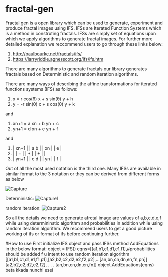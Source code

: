 # fractal-gen
Fractal gen is a open library which can be used to generate, experiment and produce fractal images using IFS. IFSs are Iterated Function Systems which is a method in construting fractals. IFSs are simply set of equations upon which we apply algorithms to generate fractal images. For further more detailed explanation we reccommend users to go through these links below:
1. http://paulbourke.net/fractals/ifs/
2. https://larryriddle.agnesscott.org/ifs/ifs.htm

 There are many algorithms to generate fractals our library generates fractals based on Deterministic and random iteration algorithms. 
 
 There are many ways of describing the affine transformations for iterated functions systems (IFS) as follows:

1. x = r cos(θ) x + s sin(θ) y + h 
2. y = -r sin(θ) x + s cos(θ) y + k

and 

1. xn+1 = a xn + b yn + c
2. yn+1 = d xn + e yn + f

and 

1. | xn+1 |      | a   b |   | xn |     | e |
2. |      |   =  |       | * |   |  +   |   |
4. | yn+1 |      | c   d |   | yn |     | f |


Out of all the most used notation is the third one. Many IFSs are available in similar format to the 3 notation or they can be derived from different forms as below

![Capture](https://user-images.githubusercontent.com/37890718/114451965-84120b80-9bf5-11eb-92a8-e04e05b84c99.PNG)


Deterministic:
![Capture1](https://user-images.githubusercontent.com/37890718/114452267-e2d78500-9bf5-11eb-85c0-24fd4b97fbd1.PNG)

random iteration:
![Capture2](https://user-images.githubusercontent.com/37890718/114452284-e834cf80-9bf5-11eb-90db-368157db850d.PNG)

So all the details we need to generate afrctal image are values of a,b,c,d,e,f while using determininstic algorithm and probabilities in addition while using random iteration algorithm. We recommend users to get a good picture working of ifs or format of ifs before continuing further.

#How to use 
First initialize IFS object and pass IFSs method AddEquations in the below format:
object = IFS()
eqns=[[a1,b1,c1,d1,e1,f1],#probabilities should be added f u intent to use random iteration algorithm [[a1,b1,c1,d1,e1,f1,p1],[a2,b2,c2,d2,e2,f2,p2],...[an,bn,cn,dn,en,fn,pn]]
[a2,b2,c2,d2,e2,f2],
.
.
.
[an,bn,cn,dn,en,fn]]
object.AddEquations(eqns)
beta kkada nunchi esei


